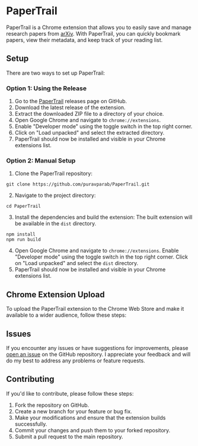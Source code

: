 # PaperTrail
PaperTrail is a Chrome extension that allows you to easily save and manage research papers from [arXiv](https://arxiv.org/). With PaperTrail, you can quickly bookmark papers, view their metadata, and keep track of your reading list.

## Setup
There are two ways to set up PaperTrail:

### Option 1: Using the Release
1. Go to the [PaperTrail](https://github.com/puravparab/PaperTrail/releases) releases page on GitHub.
2. Download the latest release of the extension.
3. Extract the downloaded ZIP file to a directory of your choice.
4. Open Google Chrome and navigate to `chrome://extensions`.
5. Enable "Developer mode" using the toggle switch in the top right corner.
6. Click on "Load unpacked" and select the extracted directory.
7. PaperTrail should now be installed and visible in your Chrome extensions list.

### Option 2: Manual Setup
1. Clone the PaperTrail repository:
```
git clone https://github.com/puravparab/PaperTrail.git
```
2. Navigate to the project directory:
```
cd PaperTrail
```
3. Install the dependencies and build the extension:
The built extension will be available in the `dist` directory.
```
npm install
npm run build
```
4. Open Google Chrome and navigate to `chrome://extensions`. Enable "Developer mode" using the toggle switch in the top right corner. Click on "Load unpacked" and select the `dist` directory.
5. PaperTrail should now be installed and visible in your Chrome extensions list.

## Chrome Extension Upload
To upload the PaperTrail extension to the Chrome Web Store and make it available to a wider audience, follow these steps:

## Issues
If you encounter any issues or have suggestions for improvements, please [open an issue](https://github.com/yourusername/papertrail/issues) on the GitHub repository. I appreciate your feedback and will do my best to address any problems or feature requests.

## Contributing
If you'd like to contribute, please follow these steps:

1. Fork the repository on GitHub.
2. Create a new branch for your feature or bug fix.
3. Make your modifications and ensure that the extension builds successfully.
4. Commit your changes and push them to your forked repository.
5. Submit a pull request to the main repository.